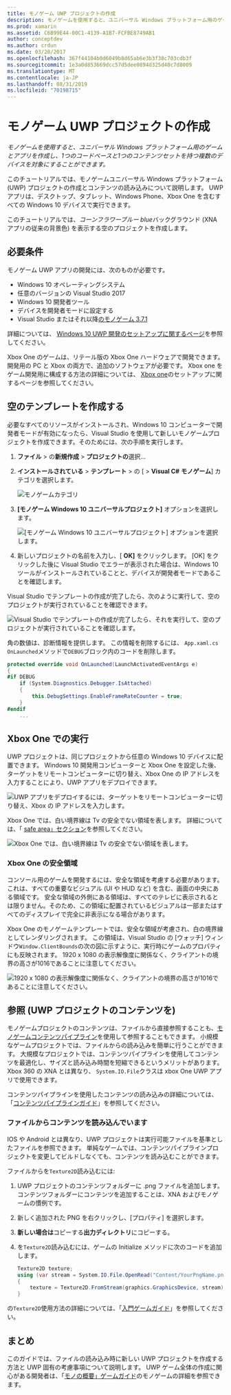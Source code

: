 ```yaml
---
title: モノゲーム UWP プロジェクトの作成
description: モノゲームを使用すると、ユニバーサル Windows プラットフォーム用のゲームとアプリを作成し、1つのコードベースと1つのコンテンツセットを持つ複数のデバイスを対象にすることができます。
ms.prod: xamarin
ms.assetid: C6B99E44-00C1-4139-A1B7-FCFBE8749AB1
author: conceptdev
ms.author: crdun
ms.date: 03/28/2017
ms.openlocfilehash: 367f44104b0d6049b8d65ab6e3b3f38c703cdb3f
ms.sourcegitcommit: 1e3a0d853669dcc57d5dee0894d325d40c7d8009
ms.translationtype: MT
ms.contentlocale: ja-JP
ms.lasthandoff: 08/31/2019
ms.locfileid: "70198715"
---
```

# <a name="creating-a-monogame-uwp-project"></a>モノゲーム UWP プロジェクトの作成

_モノゲームを使用すると、ユニバーサル Windows プラットフォーム用のゲームとアプリを作成し、1つのコードベースと1つのコンテンツセットを持つ複数のデバイスを対象にすることができます。_

このチュートリアルでは、モノゲームユニバーサル Windows プラットフォーム (UWP) プロジェクトの作成とコンテンツの読み込みについて説明します。 UWP アプリは、デスクトップ、タブレット、Windows Phone、Xbox One を含むすべての Windows 10 デバイスで実行できます。

このチュートリアルでは、*コーンフラワーブルー blue*バックグラウンド (XNA アプリの従来の背景色) を表示する空のプロジェクトを作成します。

## <a name="requirements"></a>必要条件

モノゲーム UWP アプリの開発には、次のものが必要です。

- Windows 10 オペレーティングシステム
- 任意のバージョンの Visual Studio 2017
- Windows 10 開発者ツール
- デバイスを開発者モードに設定する
- Visual Studio またはそれ以降[のモノゲーム 3.7.1](http://community.monogame.net/t/monogame-3-7-1-release/11173)

詳細については、 [Windows 10 UWP 開発のセットアップに関するページ](https://msdn.microsoft.com/windows/uwp/get-started/get-set-up)を参照してください。

Xbox One のゲームは、リテール版の Xbox One ハードウェアで開発できます。 開発用の PC と Xbox の両方で、追加のソフトウェアが必要です。 Xbox one をゲーム開発用に構成する方法の詳細については、 [Xbox one](https://msdn.microsoft.com/windows/uwp/xbox-apps/index)のセットアップに関するページを参照してください。

## <a name="creating-an-empty-template"></a>空のテンプレートを作成する

必要なすべてのリソースがインストールされ、Windows 10 コンピューターで開発者モードが有効になったら、Visual Studio を使用して新しいモノゲームプロジェクトを作成できます。そのためには、次の手順を実行します。

1. **ファイル** > の**新規作成** > **プロジェクトの**選択...
1. **インストールされている** > **テンプレート** > の [  > **Visual C#** **モノゲーム**] カテゴリを選択します。

    ![](uwp-images/image1.png "モノゲームカテゴリ")

1. **[モノゲーム Windows 10 ユニバーサルプロジェクト]** オプションを選択します。

    ![](uwp-images/image2.png "[モノゲーム Windows 10 ユニバーサルプロジェクト] オプションを選択します。")

1. 新しいプロジェクトの名前を入力し、[ **OK]** をクリックします。
[OK] をクリックした後に Visual Studio でエラーが表示された場合は、Windows 10 ツールがインストールされていることと、デバイスが開発者モードであることを確認します。

Visual Studio でテンプレートの作成が完了したら、次のように実行して、空のプロジェクトが実行されていることを確認できます。

![](uwp-images/image3.png "Visual Studio でテンプレートの作成が完了したら、それを実行して、空のプロジェクトが実行されていることを確認します。")

角の数値は、診断情報を提供します。 この情報を削除するには、 `App.xaml.cs` `OnLaunched`メソッドで`DEBUG`ブロック内のコードを削除します。


```csharp
protected override void OnLaunched(LaunchActivatedEventArgs e)
{
#if DEBUG
    if (System.Diagnostics.Debugger.IsAttached)
    {
        this.DebugSettings.EnableFrameRateCounter = true;
    }
#endif
    ...
```

## <a name="running-on-xbox-one"></a>Xbox One での実行

UWP プロジェクトは、同じプロジェクトから任意の Windows 10 デバイスに配置できます。 Windows 10 開発用コンピューターと Xbox One を設定した後、ターゲットをリモートコンピューターに切り替え、Xbox One の IP アドレスを入力することにより、UWP アプリをデプロイできます。

![](uwp-images/remote.png "UWP アプリをデプロイするには、ターゲットをリモートコンピューターに切り替え、Xbox の IP アドレスを入力します。")

Xbox One では、白い境界線は Tv の安全でない領域を表します。 詳細については、「 [safe area」セクション](#safe-area-on-xbox-one)を参照してください。

![](uwp-images/safearea.png "Xbox One では、白い境界線は Tv の安全でない領域を表します。")

### <a name="safe-area-on-xbox-one"></a>Xbox One の安全領域

コンソール用のゲームを開発するには、安全な領域を考慮する必要があります。これは、すべての重要なビジュアル (UI や HUD など) を含む、画面の中央にある領域です。 安全な領域の外側にある領域は、すべてのテレビに表示されるとは限りません。そのため、この領域に配置されているビジュアルは一部またはすべてのディスプレイで完全に非表示になる場合があります。

Xbox One のモノゲームテンプレートでは、安全な領域が考慮され、白の境界線としてレンダリングされます。 この領域は、Visual Studio の [ウォッチ] ウィンドウ`Window.ClientBounds`の次の図に示すように、実行時にゲームのプロパティにも反映されます。 1920 x 1080 の表示解像度に関係なく、クライアントの境界の高さが1016であることに注意してください。

![](uwp-images/clientbounds.png "1920 x 1080 の表示解像度に関係なく、クライアントの境界の高さが1016であることに注意してください。")

## <a name="referencing-content-in-uwp-projects"></a>参照 (UWP プロジェクトのコンテンツを)

モノゲームプロジェクトのコンテンツは、ファイルから直接参照することも、[モノゲームコンテンツパイプライン](https://github.com/xamarin/docs-archive/blob/master/Docs/CocosSharp/content-pipeline/introduction.md)を使用して参照することもできます。 小規模なゲームプロジェクトでは、ファイルからの読み込みを簡単に行うことができます。 大規模なプロジェクトでは、コンテンツパイプラインを使用してコンテンツを最適化し、サイズと読み込み時間を短縮できるというメリットがあります。 Xbox 360 の XNA とは異なり、 `System.IO.File`クラスは xbox One UWP アプリで使用できます。

コンテンツパイプラインを使用したコンテンツの読み込みの詳細については、「[コンテンツパイプラインガイド](https://github.com/xamarin/docs-archive/blob/master/Docs/CocosSharp/content-pipeline/introduction.md)」を参照してください。

### <a name="loading-content-from-file"></a>ファイルからコンテンツを読み込んでいます

IOS や Android とは異なり、UWP プロジェクトは実行可能ファイルを基準としたファイルを参照できます。 単純なゲームでは、コンテンツパイプラインプロジェクトを変更してビルドしなくても、コンテンツを読み込むことができます。

ファイルからを`Texture2D`読み込むには:

1. UWP プロジェクトのコンテンツフォルダーに .png ファイルを追加します。 コンテンツフォルダーにコンテンツを追加することは、XNA およびモノゲームの慣例です。
1. 新しく追加された PNG を右クリックし、[プロパティ] を選択します。
1. **新しい場合は**コピーする**出力ディレクトリ**にコピーする。
1. を`Texture2D`読み込むには、ゲームの Initialize メソッドに次のコードを追加します。

    ```csharp
    Texture2D texture;
    using (var stream = System.IO.File.OpenRead("Content/YourPngName.png"))
    {
        texture = Texture2D.FromStream(graphics.GraphicsDevice, stream);
    }
    ```

の`Texture2D`使用方法の詳細については、「[入門ゲームガイド](~/graphics-games/monogame/introduction/index.md)」を参照してください。

## <a name="summary"></a>まとめ

このガイドでは、ファイルの読み込み時に新しい UWP プロジェクトを作成する方法と UWP 固有の考慮事項について説明します。 UWP ゲーム全体の作成に関心がある開発者は、「[モノの概要」ゲームガイド](~/graphics-games/monogame/introduction/index.md)のモノゲームの詳細を参照できます。

